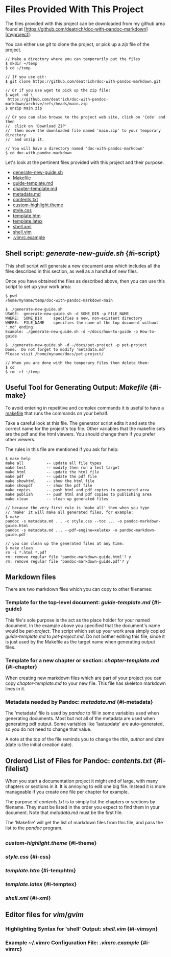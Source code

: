 <!-- -->
# Files Provided With This Project

The files provided with this project can be downloaded from my github area
found at [https://github.com/deatrich/doc-with-pandoc-markdown][myproject].

You can either use *git* to clone the project, or pick up a *zip* file of
the project.

```shell
// Make a directory where you can temporarily put the files
$ mkdir ~/temp
$ cd ~/temp

// If you use git:
$ git clone https://github.com/deatrich/doc-with-pandoc-markdown.git

// Or if you use wget to pick up the zip file:
$ wget -nd \
 https://github.com/deatrich/doc-with-pandoc-markdown/archive/refs/heads/main.zip
$ unzip main.zip

// Or you can also browse to the project web site, click on 'Code' and then
//  click on 'Download ZIP'
//  then move the downloaded file named 'main.zip' to your temporary directory
//  and unzip it.

// You will have a directory named 'doc-with-pandoc-markdown'
$ cd doc-with-pandoc-markdown
```

Let's look at the pertinent files provided with this project and their purpose.

  * [generate-new-guide.sh](#i-script)
  * [Makefile](#i-make)
  * [guide-template.md](#i-guide)
  * [chapter-template.md](#i-chapter)
  * [metadata.md](#i-metadata)
  * [contents.txt](#i-filelist)
  * [custom-highlight.theme](#i-theme)
  * [style.css](#i-css)
  * [template.htm](#i-temphtm)
  * [template.latex](#i-temptex)
  * [shell.xml](#i-xml)
  * [shell.vim](#i-vimsyn)
  * [.vimrc.example](#i-vimrc)


[myproject]: https://github.com/deatrich/doc-with-pandoc-markdown

## Shell script: *generate-new-guide.sh* {#i-script}

This shell script will generate a new document area which includes all
the files described in this section, as well as a handful of new files.

Once you have obtained the files as described above, then you can use this
script to set up your work area:

```shell
$ pwd
/home/myname/temp/doc-with-pandoc-markdown-main

$ ./generate-new-guide.sh
USAGE:  generate-new-guide.sh -d SOME_DIR -p FILE_NAME
WHERE:  SOME_DIR     specifies a new, non-existent directory
WHERE:  FILE_NAME    specifies the name of the top document without '.md' ending
Example: ./generate-new-guide.sh -d ~/docs/how-to-guide -p How-to-guide

$ ./generate-new-guide.sh -d ~/docs/pet-project -p pet-project
Done.  Do not forget to modify 'metadata.md'
Please visit /home/myname/docs/pet-project/

// When you are done with the temporary files then delete them:
$ cd
$ rm -rf ~/temp
```

## Useful Tool for Generating Output: *Makefile* {#i-make}

To avoid entering in repetitive and complex commands it is useful
to have a [makefile][make] that runs the commands on your behalf.

Take a careful look at this file.  The generator script edits 
it and sets the correct name for the project's top file. Other
variables that the makefile sets are the pdf and the html viewers.
You should change them if you prefer other viewers.

The rules in this file are mentioned if you ask for help:

```shell
$ make help
make all          -- update all file types
make test         -- modify then run a test target
make html         -- update the html file
make pdf          -- update the pdf file
make showhtml     -- show the html file
make showpdf      -- show the pdf file
make copies       -- push html and pdf copies to generated area
make publish      -- push html and pdf copies to publishing area
make clean        -- clean up generated files

// because the very first rule is 'make all' then when you type
// 'make' it will make all generated files, for example:
$ make
pandoc -s metadata.md ... -c style.css --toc ... -o pandoc-markdown-guide.html
pandoc -s metadata.md ... --pdf-engine=xelatex -o pandoc-markdown-guide.pdf

// you can clean up the generated files at any time:
$ make clean
rm -i *.html *.pdf
rm: remove regular file 'pandoc-markdown-guide.html'? y
rm: remove regular file 'pandoc-markdown-guide.pdf'? y
```

[make]: https://en.wikipedia.org/wiki/Make_(software)

## Markdown files

There are two markdown files which you can copy to other filenames:

### Template for the top-level document: *guide-template.md* {#i-guide}

This file's sole purpose is the act as the place holder for your named 
document.  In the example above you specified that the document's name
would be *pet-project*.  The script which set up your work area simply
copied *guide-template.md* to *pet-project.md*.  Do not bother editing
this file, since it is just used by the Makefile as the target name when
generating output files.

### Template for a new chapter or section: *chapter-template.md* {#i-chapter}

When creating new markdown files which are part of your project you can
copy *chapter-template.md* to your new file.  This file has skeleton
markdown lines in it.

### Metadata needed by Pandoc: *metadata.md* {#i-metadata}

The 'metadata' file is used by *pandoc* to fill in some variables used
when generating documents.  Most but not all of the metadata are used when
generating pdf output.  Some variables like 'lastupdate' are auto-generated,
so you do not need to change that value.

A note at the top of the file reminds you to change the *title*, *author*
and *date* (date is the initial creation date).

## Ordered List of Files for Pandoc: *contents.txt* {#i-filelist}

When you start a documentation project it might end of large, with many
chapters or sections in it.  It is annoying to edit one big file.  Instead
it is more manageable if you create one file per chapter for example.

The purpose of *contents.txt* is to simply list the chapters or sections
by filename.  They must be listed in the order you expect to find them
in your document.  Note that *metadata.md* must be the first file.

The 'Makefile' will get the list of markdown files from this file, and
pass the list to the *pandoc* program.

##

### *custom-highlight.theme* {#i-theme}

### *style.css* {#i-css}

### *template.htm* {#i-temphtm}
### *template.latex* {#i-temptex}

### *shell.xml* {#i-xml}

## Editor files for *vim*/*gvim*

### Highlighting Syntax for 'shell' Output:  *shell.vim* {#i-vimsyn}

### Example **~/.vimrc** Configuration File: *.vimrc.example* {#i-vimrc}


<!--
```shell
```
 -->
